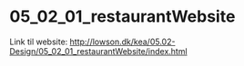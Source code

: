 # 05_02_01_restaurantWebsite
Link til website: http://lowson.dk/kea/05.02-Design/05_02_01_restaurantWebsite/index.html
